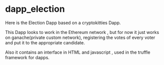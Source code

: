 # dapp_election

Here is the Election Dapp based on a cryptokitties Dapp.

This Dapp looks to work in the Ethereum network , but for now it just works on ganache(private custom network), registering the votes of every voter and put it to the appropriate candidate.

Also it contains an interface in HTML and javascript , used in the truffle framework for dapps.
